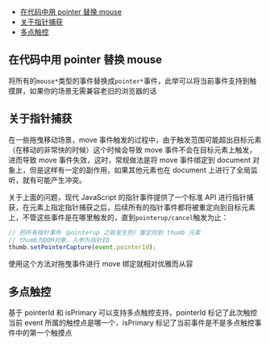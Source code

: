 <!-- START doctoc generated TOC please keep comment here to allow auto update -->
<!-- DON'T EDIT THIS SECTION, INSTEAD RE-RUN doctoc TO UPDATE -->


- [在代码中用 pointer<event> 替换 mouse<event>](#%E5%9C%A8%E4%BB%A3%E7%A0%81%E4%B8%AD%E7%94%A8-pointerevent-%E6%9B%BF%E6%8D%A2-mouseevent)
- [关于指针捕获](#%E5%85%B3%E4%BA%8E%E6%8C%87%E9%92%88%E6%8D%95%E8%8E%B7)
- [多点触控](#%E5%A4%9A%E7%82%B9%E8%A7%A6%E6%8E%A7)

<!-- END doctoc generated TOC please keep comment here to allow auto update -->

## 在代码中用 pointer<event> 替换 mouse<event>

将所有的`mouse*`类型的事件替换成`pointer*`事件，此举可以将当前事件支持到触摸屏，如果你的场景无需兼容老旧的浏览器的话

## 关于指针捕获

在一些拖曳移动场景，move 事件触发的过程中，由于触发范围可能超出目标元素（在移动的非常快的时候）这个时候会导致 move 事件不会在目标元素上触发，进而导致 move 事件失效，这时，常规做法是将 move 事件绑定到 document 对象上，但是这样有一定的副作用，如果其他元素也在 document 上进行了全局监听，就有可能产生冲突。

关于上面的问题，现代 JavaScript 的指针事件提供了一个标准 API 进行指针捕获，在元素上指定指针捕获之后，后续所有的指针事件都将被重定向到目标元素上，不管这些事件是在哪里触发的，直到`pointerup/cancel`触发为止：

```js
// 把所有指针事件（pointerup 之前发生的）重定向到 thumb 元素
// thumb为DOM对象，入参为指针ID
thumb.setPointerCapture(event.pointerId);
```

使用这个方法对拖曳事件进行 move 绑定就相对优雅而从容

## 多点触控

基于 pointerId 和 isPrimary 可以支持多点触控支持，pointerId 标记了此次触控当前 event 所属的触控点是哪一个，isPrimary 标记了当前事件是不是多点触控事件中的第一个触摸点
